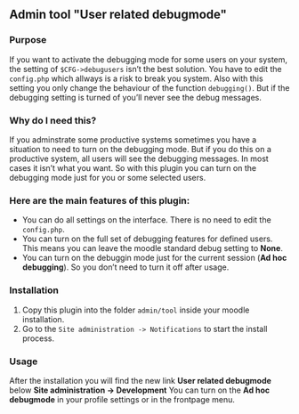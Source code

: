 ## Admin tool "User related debugmode"
### Purpose
If you want to activate the debugging mode for some users on your system, the setting of `$CFG->debugusers` isn’t the best solution. You have to edit the `config.php` which allways is a risk to break you system. Also with this setting you only change the behaviour of the function `debugging()`. But if the debugging setting is turned of you’ll never see the debug messages.

### Why do I need this?
If you adminstrate some productive systems sometimes you have a situation to need to turn on the debugging mode. But if you do this on a productive system, all users will see the debugging messages. In most cases it isn’t what you want.
So with this plugin you can turn on the debugging mode just for you or some selected users.

### Here are the main features of this plugin:
* You can do all settings on the interface. There is no need to edit the `config.php`.
* You can turn on the full set of debugging features for defined users. This means you can leave the moodle standard debug setting to **None**.
* You can turn on the debuggin mode just for the current session (**Ad hoc debugging**). So you don’t need to turn it off after usage.

### Installation
1. Copy this plugin into the folder `admin/tool` inside your moodle installation.
1. Go to the `Site administration -> Notifications` to start the install process.

### Usage
After the installation you will find the new link **User related debugmode** below **Site administration -> Development**
You can turn on the **Ad hoc debugmode** in your profile settings or in the frontpage menu.
